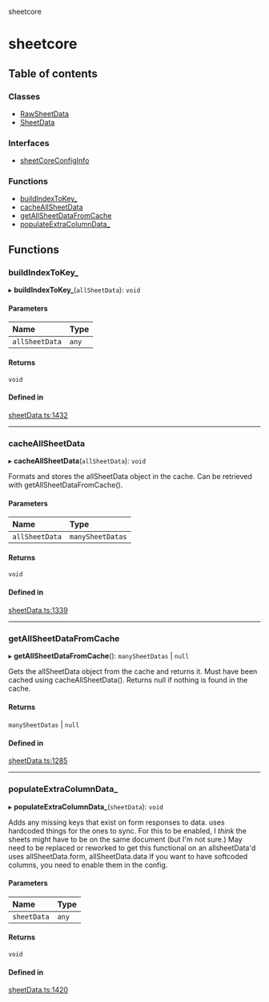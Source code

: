 sheetcore

# sheetcore

## Table of contents

### Classes

- [RawSheetData](classes/RawSheetData.md)
- [SheetData](classes/SheetData.md)

### Interfaces

- [sheetCoreConfigInfo](interfaces/sheetCoreConfigInfo.md)

### Functions

- [buildIndexToKey\_](docs.md#buildindextokey_)
- [cacheAllSheetData](docs.md#cacheallsheetdata)
- [getAllSheetDataFromCache](docs.md#getallsheetdatafromcache)
- [populateExtraColumnData\_](docs.md#populateextracolumndata_)

## Functions

### buildIndexToKey\_

▸ **buildIndexToKey_**(`allSheetData`): `void`

#### Parameters

| Name | Type |
| :------ | :------ |
| `allSheetData` | `any` |

#### Returns

`void`

#### Defined in

[sheetData.ts:1432](https://github.com/texas-mcallen-mission/sheetCore/blob/35886d4/sheetData.ts#L1432)

___

### cacheAllSheetData

▸ **cacheAllSheetData**(`allSheetData`): `void`

Formats and stores the allSheetData object in the cache. Can be retrieved with getAllSheetDataFromCache().

#### Parameters

| Name | Type |
| :------ | :------ |
| `allSheetData` | `manySheetDatas` |

#### Returns

`void`

#### Defined in

[sheetData.ts:1339](https://github.com/texas-mcallen-mission/sheetCore/blob/35886d4/sheetData.ts#L1339)

___

### getAllSheetDataFromCache

▸ **getAllSheetDataFromCache**(): `manySheetDatas` \| ``null``

Gets the allSheetData object from the cache and returns it. Must have been cached using cacheAllSheetData(). Returns null if nothing is found in the cache.

#### Returns

`manySheetDatas` \| ``null``

#### Defined in

[sheetData.ts:1285](https://github.com/texas-mcallen-mission/sheetCore/blob/35886d4/sheetData.ts#L1285)

___

### populateExtraColumnData\_

▸ **populateExtraColumnData_**(`sheetData`): `void`

Adds any missing keys that exist on form responses to data.
uses hardcoded things for the ones to sync.
For this to be enabled, I *think* the sheets might have to be on the same document (but I'm not sure.)
May need to be replaced or reworked to get this functional on an allsheetData'd
uses allSheetData.form, allSheetData.data
If you want to have softcoded columns, you need to enable them in the config.

#### Parameters

| Name | Type |
| :------ | :------ |
| `sheetData` | `any` |

#### Returns

`void`

#### Defined in

[sheetData.ts:1420](https://github.com/texas-mcallen-mission/sheetCore/blob/35886d4/sheetData.ts#L1420)
